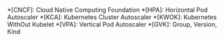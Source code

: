 *[CNCF]: Cloud Native Computing Foundation
*[HPA]: Horizontal Pod Autoscaler
*[KCA]: Kubernetes Cluster Autoscaler
*[KWOK]: Kubernetes WithOut Kubelet
*[VPA]: Vertical Pod Autoscaler
*[GVK]: Group, Version, Kind
